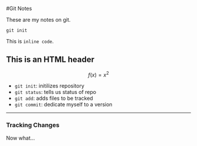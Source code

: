 #Git Notes

These are my notes on git. 

```
git init
```

This is `inline code`.

<h2>This is an HTML header</h2>

$$f(x) = x^2$$

* `git init`: initilizes repository 
* `git status`: tells us status of repo
* `git add`: adds files to be tracked
* `git commit`: dedicate myself to a version

---

### Tracking Changes

Now what...